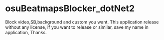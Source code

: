 osuBeatmapsBlocker_dotNet2
==========================

Block video,SB,background and custom you want.
This application release without any license, if you want to release or similar, save my name in application, Thanks.
